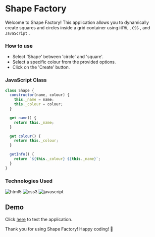 # Shape Factory

Welcome to Shape Factory! This application allows you to dynamically create squares and circles
inside a grid container using `HTML` , `CSS` , and `JavaScript` .

### How to use

- Select 'Shape' between 'circle' and 'square'.
- Select a specific colour from the provided options.
- Click on the 'Create' button.

### JavaScript Class

```JavaScript
class Shape {
  constructor(name, colour) {
    this._name = name;
    this._colour = colour;
  }

  get name() {
    return this._name;
  }

  get colour() {
    return this._colour;
  }

  getInfo() {
    return `${this._colour} ${this._name}`;
  }
}
```

### Technologies Used

![html5](https://img.shields.io/badge/HTML5-E34F26?style=for-the-badge&logo=html5&logoColor=white)
![css3](https://img.shields.io/badge/CSS3-1572B6?style=for-the-badge&logo=css3&logoColor=white)
![javascript](https://img.shields.io/badge/JavaScript-323330?style=for-the-badge&logo=javascript&logoColor=F7DF1E)

## Demo

Click [here](https://navjot0210.github.io/shape-factory/) to test the application.

Thank you for using Shape Factory! Happy coding! 🎉
